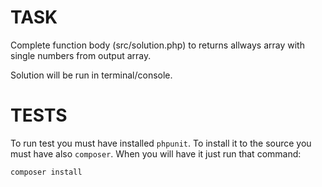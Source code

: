 # TASK #
Complete function body (src/solution.php) to returns allways array with single numbers from output array.

Solution will be run in terminal/console.

# TESTS #
To run test you must have installed `phpunit`. To install it to the source you must have also `composer`. When you will have it just run that command:
```
composer install
```